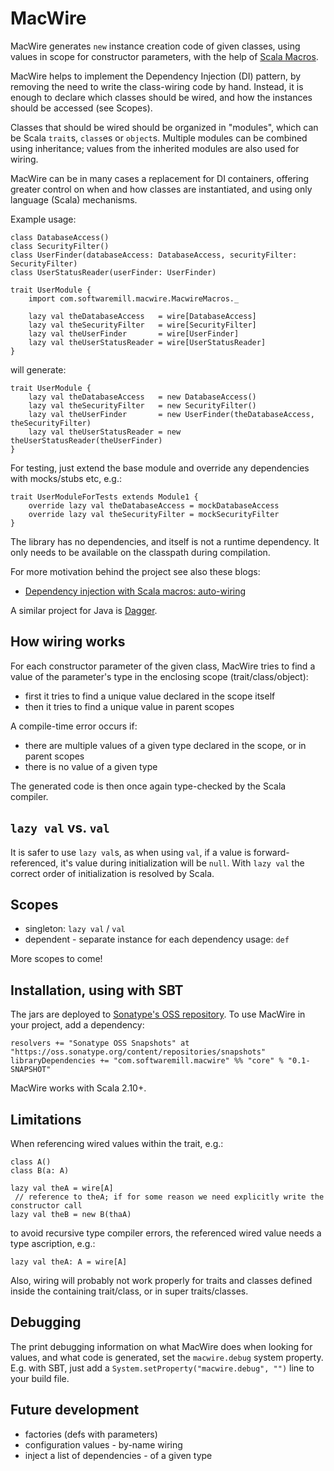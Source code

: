 MacWire
=======

MacWire generates `new` instance creation code of given classes, using values in scope for constructor parameters,
with the help of [Scala Macros](http://scalamacros.org/).

MacWire helps to implement the Dependency Injection (DI) pattern, by removing the need to write the
class-wiring code by hand. Instead, it is enough to declare which classes should be wired, and how the instances
should be accessed (see Scopes).

Classes that should be wired should be organized in "modules", which can be Scala `trait`s, `class`es or `object`s.
Multiple modules can be combined using inheritance; values from the inherited modules are also used for wiring.

MacWire can be in many cases a replacement for DI containers, offering greater control on when and how classes are
instantiated, and using only language (Scala) mechanisms.

Example usage:

    class DatabaseAccess()
    class SecurityFilter()
    class UserFinder(databaseAccess: DatabaseAccess, securityFilter: SecurityFilter)
    class UserStatusReader(userFinder: UserFinder)

    trait UserModule {
        import com.softwaremill.macwire.MacwireMacros._

        lazy val theDatabaseAccess   = wire[DatabaseAccess]
        lazy val theSecurityFilter   = wire[SecurityFilter]
        lazy val theUserFinder       = wire[UserFinder]
        lazy val theUserStatusReader = wire[UserStatusReader]
    }

will generate:

    trait UserModule {
        lazy val theDatabaseAccess   = new DatabaseAccess()
        lazy val theSecurityFilter   = new SecurityFilter()
        lazy val theUserFinder       = new UserFinder(theDatabaseAccess, theSecurityFilter)
        lazy val theUserStatusReader = new theUserStatusReader(theUserFinder)
    }

For testing, just extend the base module and override any dependencies with mocks/stubs etc, e.g.:

    trait UserModuleForTests extends Module1 {
        override lazy val theDatabaseAccess = mockDatabaseAccess
        override lazy val theSecurityFilter = mockSecurityFilter
    }

The library has no dependencies, and itself is not a runtime dependency. It only needs to be available on the classpath
during compilation.

For more motivation behind the project see also these blogs:

* [Dependency injection with Scala macros: auto-wiring](http://www.warski.org/blog/2013/03/dependency-injection-with-scala-macros-auto-wiring/)

A similar project for Java is [Dagger](https://github.com/square/dagger).

How wiring works
----------------

For each constructor parameter of the given class, MacWire tries to find a value of the parameter's type in the
enclosing scope (trait/class/object):

* first it tries to find a unique value declared in the scope itself
* then it tries to find a unique value in parent scopes

A compile-time error occurs if:

* there are multiple values of a given type declared in the scope, or in parent scopes
* there is no value of a given type

The generated code is then once again type-checked by the Scala compiler.

`lazy val` vs. `val`
--------------------

It is safer to use `lazy val`s, as when using `val`, if a value is forward-referenced, it's value during initialization
will be `null`. With `lazy val` the correct order of initialization is resolved by Scala.

Scopes
------

* singleton: `lazy val` / `val`
* dependent - separate instance for each dependency usage: `def`

More scopes to come!

Installation, using with SBT
----------------------------

The jars are deployed to [Sonatype's OSS repository](https://oss.sonatype.org/content/repositories/snapshots/com/softwaremill/macwire/).
To use MacWire in your project, add a dependency:

    resolvers += "Sonatype OSS Snapshots" at "https://oss.sonatype.org/content/repositories/snapshots"
    libraryDependencies += "com.softwaremill.macwire" %% "core" % "0.1-SNAPSHOT"

MacWire works with Scala 2.10+.

Limitations
-----------

When referencing wired values within the trait, e.g.:

    class A()
    class B(a: A)

    lazy val theA = wire[A]
     // reference to theA; if for some reason we need explicitly write the constructor call
    lazy val theB = new B(thaA)

to avoid recursive type compiler errors, the referenced wired value needs a type ascription, e.g.:

    lazy val theA: A = wire[A]

Also, wiring will probably not work properly for traits and classes defined inside the containing trait/class, or in
super traits/classes.

Debugging
---------

The print debugging information on what MacWire does when looking for values, and what code is generated, set the
`macwire.debug` system property. E.g. with SBT, just add a `System.setProperty("macwire.debug", "")` line to your
build file.

Future development
------------------

* factories (defs with parameters)
* configuration values - by-name wiring
* inject a list of dependencies - of a given type
